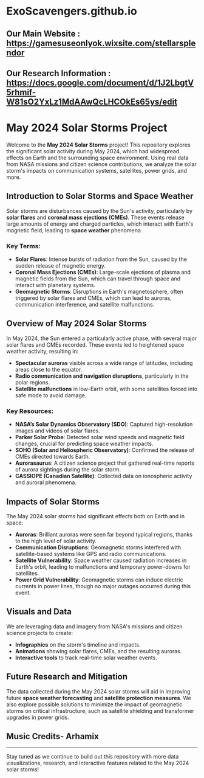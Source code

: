 # ExoScavengers.github.io
## Our Main Website : https://gamesuseonlyok.wixsite.com/stellarsplendor
## Our Research Information : https://docs.google.com/document/d/1J2LbgtV5rhmif-W81sO2YxLz1MdAAwQcLHCOkEs65ys/edit
# May 2024 Solar Storms Project

Welcome to the **May 2024 Solar Storms** project! This repository explores the significant solar activity during May 2024, which had widespread effects on Earth and the surrounding space environment. Using real data from NASA missions and citizen science contributions, we analyze the solar storm's impacts on communication systems, satellites, power grids, and more.

## Introduction to Solar Storms and Space Weather

Solar storms are disturbances caused by the Sun's activity, particularly by **solar flares** and **coronal mass ejections (CMEs)**. These events release large amounts of energy and charged particles, which interact with Earth's magnetic field, leading to **space weather** phenomena.

### Key Terms:
- **Solar Flares**: Intense bursts of radiation from the Sun, caused by the sudden release of magnetic energy.
- **Coronal Mass Ejections (CMEs)**: Large-scale ejections of plasma and magnetic fields from the Sun, which can travel through space and interact with planetary systems.
- **Geomagnetic Storms**: Disruptions in Earth's magnetosphere, often triggered by solar flares and CMEs, which can lead to auroras, communication interference, and satellite malfunctions.

## Overview of May 2024 Solar Storms

In May 2024, the Sun entered a particularly active phase, with several major solar flares and CMEs recorded. These events led to heightened space weather activity, resulting in:
- **Spectacular auroras** visible across a wide range of latitudes, including areas close to the equator.
- **Radio communication and navigation disruptions**, particularly in the polar regions.
- **Satellite malfunctions** in low-Earth orbit, with some satellites forced into safe mode to avoid damage.

### Key Resources:
- **NASA’s Solar Dynamics Observatory (SDO)**: Captured high-resolution images and videos of solar flares.
- **Parker Solar Probe**: Detected solar wind speeds and magnetic field changes, crucial for predicting space weather impacts.
- **SOHO (Solar and Heliospheric Observatory)**: Confirmed the release of CMEs directed towards Earth.
- **Aurorasaurus**: A citizen science project that gathered real-time reports of aurora sightings during the solar storm.
- **CASSIOPE (Canadian Satellite)**: Collected data on ionospheric activity and auroral phenomena.

## Impacts of Solar Storms

The May 2024 solar storms had significant effects both on Earth and in space:
- **Auroras**: Brilliant auroras were seen far beyond typical regions, thanks to the high level of solar activity.
- **Communication Disruptions**: Geomagnetic storms interfered with satellite-based systems like GPS and radio communications.
- **Satellite Vulnerability**: Space weather caused radiation increases in Earth's orbit, leading to malfunctions and temporary power-downs for satellites.
- **Power Grid Vulnerability**: Geomagnetic storms can induce electric currents in power lines, though no major outages occurred during this event.

## Visuals and Data

We are leveraging data and imagery from NASA's missions and citizen science projects to create:
- **Infographics** on the storm's timeline and impacts.
- **Animations** showing solar flares, CMEs, and the resulting auroras.
- **Interactive tools** to track real-time solar weather events.

## Future Research and Mitigation

The data collected during the May 2024 solar storms will aid in improving future **space weather forecasting** and **satellite protection measures**. We also explore possible solutions to minimize the impact of geomagnetic storms on critical infrastructure, such as satellite shielding and transformer upgrades in power grids.

## Music Credits- Arhamix


---

Stay tuned as we continue to build out this repository with more data visualizations, research, and interactive features related to the May 2024 solar storms!

